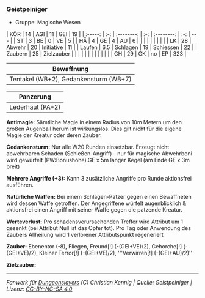 ### Geistpeiniger

- Gruppe: Magische Wesen

|   KÖR   | 14  |    AGI     | 11  |    GEI     | 19  |
| :-----: | :-: | :--------: | :-: | :--------: | :-: | --- |
|   ST    |  3  |     BE     |  0  |     VE     |  5  |
|   HÄ    |  4  |     GE     |  4  |     AU     |  6  |
|         |     |            |     |            |     |     |
|   LK    | 28  |   Abwehr   | 20  | Initiative | 11  |
| Laufen  | 6.5 |  Schlagen  | 19  | Schiessen  | 22  |
| Zaubern | 25  | Zielzauber |     |            |     |
|         |     |            |     |            |     |     |
|   GH    | 29  |     GK     | no  |     EP     | 323 |

|              Bewaffnung               |
| :-----------------------------------: |
| Tentakel (WB+2), Gedankensturm (WB+7) |

|    Panzerung     |
| :--------------: |
| Lederhaut (PA+2) |

**Antimagie:** Sämtliche Magie in einem Radius von 10m Metern um den großen Augenball herum ist wirkungslos. Dies gilt nicht für die eigene Magie der Kreatur oder deren Zauber.

**Gedankensturm:** Nur alle W20 Runden einsetzbar. Erzeugt nicht abwehrbaren Schaden (Schießen-Angriff) - nur für magische Abwehrboni wird gewürfelt (PW:Bonushöhe).GE x 5m langer Kegel (am Ende GE x 3m breit)

**Mehrere Angriffe (+3):** Kann 3 zusätzliche Angriffe pro Runde aktionsfrei ausführen.

**Natürliche Waffen:** Bei einem Schlagen-Patzer gegen einen Bewaffneten wird dessen Waffe getroffen. Der Angegriffene würfelt augenblicklich & aktionsfrei einen Angriff mit seiner Waffe gegen die patzende Kreatur.

**Werteverlust:** Pro schadensverursachenden Treffer wird Attribut um 1 gesenkt (bei Attribut Null ist das Opfer tot). Pro Tag oder Anwendung des Zaubers Allheilung wird 1 verlorener Attributspunkt regeneriert

**Zauber:** Ebenentor (-8), Fliegen, Freund[!] (-(GEI+VE)/2), Gehorche[!] (-(GEI+VE)/2), Kleiner Terror[!] (-(GEI+VE)/2), '''Verwirren[!] (-(GEI+AU)/2)'''

**Zielzauber:**

---

_Fanwerk für [Dungeonslayers](https://www.dungeonslayers.net/) (C) Christian Kennig | Quelle: Geistpeiniger | Lizenz: [CC-BY-NC-SA 4.0](https://creativecommons.org/licenses/by-nc-sa/4.0/deed.de)_
